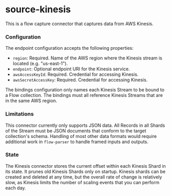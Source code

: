 # source-kinesis

This is a flow capture connector that captures data from AWS Kinesis.

### Configuration

The endpoint configuration accepts the following properties:

- `region`: Required. Name of the AWS region where the Kinesis stream is located (e.g. "us-east-1").
- `endpoint`: Optional endpoint URI for the Kinesis service.
- `awsAccessKeyId`: Required. Credential for accessing Kinesis.
- `awsSecretAccessKey`: Required. Credential for accessing Kinesis.

The bindings configuration only names each Kinesis Stream to be bound to a Flow collection. The
bindings must all reference Kinesis Streams that are in the same AWS region.

### Limitations

This connector currently only supports JSON data. All Records in all Shards of the Stream must be
JSON documents that conform to the target collection's schema. Handling of most other data formats
would require additional work in `flow-parser` to handle framed inputs and outputs.

### State

The Kinesis connector stores the current offset within each Kinesis Shard in its state. It prunes
old Kinesis Shards only on startup. Kinesis shards can be created and deleted at any time, but the
overall rate of change is relatively slow, as Kinesis limits the number of scaling events that you
can perform each day.

